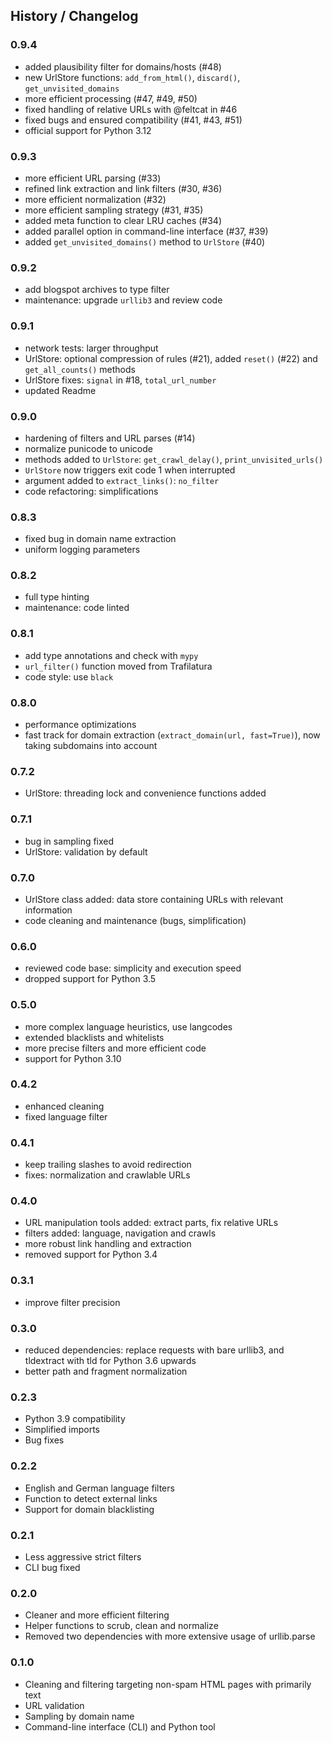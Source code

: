 ## History / Changelog


### 0.9.4

- added plausibility filter for domains/hosts (#48)
- new UrlStore functions: `add_from_html()`, `discard()`, `get_unvisited_domains`
- more efficient processing (#47, #49, #50)
- fixed handling of relative URLs with @feltcat in #46
- fixed bugs and ensured compatibility (#41, #43, #51)
- official support for Python 3.12


### 0.9.3

- more efficient URL parsing (#33)
- refined link extraction and link filters (#30, #36)
- more efficient normalization (#32)
- more efficient sampling strategy (#31, #35)
- added meta function to clear LRU caches (#34)
- added parallel option in command-line interface (#37, #39)
- added ``get_unvisited_domains()`` method to ``UrlStore`` (#40)


### 0.9.2

- add blogspot archives to type filter
- maintenance: upgrade ``urllib3`` and review code


### 0.9.1

- network tests: larger throughput
- UrlStore: optional compression of rules (#21), added `reset()` (#22) and `get_all_counts()` methods
- UrlStore fixes: `signal` in #18, `total_url_number`
- updated Readme


### 0.9.0

- hardening of filters and URL parses (#14)
- normalize punicode to unicode
- methods added to `UrlStore`: `get_crawl_delay()`, `print_unvisited_urls()`
- `UrlStore` now triggers exit code 1 when interrupted
- argument added to `extract_links()`: `no_filter`
- code refactoring: simplifications


### 0.8.3

- fixed bug in domain name extraction
- uniform logging parameters


### 0.8.2

- full type hinting
- maintenance: code linted


### 0.8.1

- add type annotations and check with `mypy`
- `url_filter()` function moved from Trafilatura
- code style: use `black`


### 0.8.0

- performance optimizations
- fast track for domain extraction (`extract_domain(url, fast=True)`), now taking subdomains into account


### 0.7.2

- UrlStore: threading lock and convenience functions added


### 0.7.1

- bug in sampling fixed
- UrlStore: validation by default


### 0.7.0

- UrlStore class added: data store containing URLs with relevant information
- code cleaning and maintenance (bugs, simplification)


### 0.6.0

- reviewed code base: simplicity and execution speed
- dropped support for Python 3.5


### 0.5.0

- more complex language heuristics, use langcodes
- extended blacklists and whitelists
- more precise filters and more efficient code
- support for Python 3.10


### 0.4.2

- enhanced cleaning
- fixed language filter


### 0.4.1

- keep trailing slashes to avoid redirection
- fixes: normalization and crawlable URLs


### 0.4.0

- URL manipulation tools added: extract parts, fix relative URLs
- filters added: language, navigation and crawls
- more robust link handling and extraction
- removed support for Python 3.4


### 0.3.1

- improve filter precision


### 0.3.0

- reduced dependencies: replace requests with bare urllib3, and tldextract with tld for Python 3.6 upwards
- better path and fragment normalization


### 0.2.3

- Python 3.9 compatibility
- Simplified imports
- Bug fixes


### 0.2.2

- English and German language filters
- Function to detect external links
- Support for domain blacklisting 


### 0.2.1

- Less aggressive strict filters
- CLI bug fixed


### 0.2.0

- Cleaner and more efficient filtering
- Helper functions to scrub, clean and normalize
- Removed two dependencies with more extensive usage of urllib.parse


### 0.1.0

- Cleaning and filtering targeting non-spam HTML pages with primarily text
- URL validation
- Sampling by domain name
- Command-line interface (CLI) and Python tool
